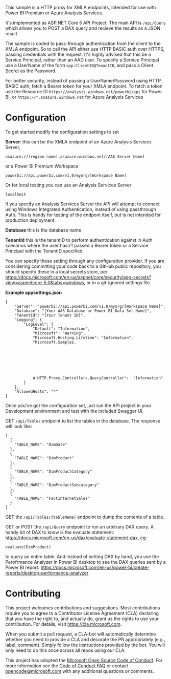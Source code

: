 
This sample is a HTTP proxy for XMLA endpoints, intended for use with Power BI Premium or Azure Analysis Services.

It's implemented as ASP.NET Core 5 API Project. The main API is `/api/Query` which allows you to POST a DAX query and recieve the results as a JSON result.

The sample is coded to pass-through authentication from the client to the XMLA endpoint.  So to call the API either use HTTP BASIC auth over HTTPS, passing credentials with the request.  It's highly advised that this be a Service Principal, rather than an AAD user.  To specify a Service Principal use a UserName of the form `app:ClientID@TenantID`, and pass a Client Secret as the Password.

For better security, instead of passing a UserName/Password using HTTP BASIC auth, fetch a Bearer token for your XMLA endpoint.  To fetch a token use the Resource ID `https://analysis.windows.net/powerbi/api` for Power BI, or `https://*.asazure.windows.net` for Azure Analysis Services

# Configuration
To get started modify the configuration settings to set 

**Server**: this can be the XMLA endpoint of an Azure Analysis Services Server, 

`asazure://[region name].asazure.windows.net/[AAS Server Name]`

or a Power BI Premium Workspace

`powerbi://api.powerbi.com/v1.0/myorg/[Workspace Name]`

Or for local testing you can use an Analysis Services Server

`localhost`

If you specify an Analysis Services Server the API will attempt to connect using Windows Integrated Authentication, instead of using passthrough Auth.  This is handy for testing of the endpont itself, but is not intended for production deployment.

**Database**  this is the database name

**TenantId**  this is the tenantID to perform authentication against in Auth scenarios where the user hasn't passed a Bearer token or a Service Principal with the TenantID specified.

You can specify these setting through any configuration provider.  If you are considering committing your code back to a GitHub public repository, you should specify these in a local secrets store, per https://docs.microsoft.com/en-us/aspnet/core/security/app-secrets?view=aspnetcore-5.0&tabs=windows, or in a git-ignored settings file.

**Example appsettings.json**
```
{
    "Server": "powerbi://api.powerbi.com/v1.0/myorg/[Workspace Name]",
    "Database": "[Your AAS Database or Power BI Data Set Name]",
    "TenantId": "[Your Tenant ID]",
    "Logging": {
        "LogLevel": {
            "Default": "Information",
            "Microsoft": "Warning",
            "Microsoft.Hosting.Lifetime": "Information",
            "Microsoft.Samples.
            
            
            
            
            
            
            
            A.HTTP.Proxy.Controllers.QueryController":  "Information"
        }
    },
    "AllowedHosts": "*"
}

```

Once you've got the configuration set, just run the API project in your Development environment and test with the included Swagger UI.  

GET `/api/Tables` endpoint to list the tables in the database.  The response will look like:

```
[
  {
    "TABLE_NAME": "DimDate"
  },
  {
    "TABLE_NAME": "DimProduct"
  },
  {
    "TABLE_NAME": "DimProductCategory"
  },
  {
    "TABLE_NAME": "DimProductSubcategory"
  },
  {
    "TABLE_NAME": "FactInternetSales"
  }
]
```

GET the `/api/Tables/{tableName}` endpoint to dump the contents of a table.


GET or POST the `/api/Query` endpoint to run an arbitrary DAX query.  A handy bit of DAX to know is the evaluate statement: https://docs.microsoft.com/en-us/dax/evaluate-statement-dax, eg:

`evaluate(DimProduct)`

to query an entire table. And instead of writing DAX by hand, you use the Perofrmance Analyzer in Power BI desktop to see the DAX queries sent by a Power BI report. https://docs.microsoft.com/en-us/power-bi/create-reports/desktop-performance-analyzer



# Contributing

This project welcomes contributions and suggestions.  Most contributions require you to agree to a
Contributor License Agreement (CLA) declaring that you have the right to, and actually do, grant us
the rights to use your contribution. For details, visit https://cla.microsoft.com.

When you submit a pull request, a CLA-bot will automatically determine whether you need to provide
a CLA and decorate the PR appropriately (e.g., label, comment). Simply follow the instructions
provided by the bot. You will only need to do this once across all repos using our CLA.

This project has adopted the [Microsoft Open Source Code of Conduct](https://opensource.microsoft.com/codeofconduct/).
For more information see the [Code of Conduct FAQ](https://opensource.microsoft.com/codeofconduct/faq/) or
contact [opencode@microsoft.com](mailto:opencode@microsoft.com) with any additional questions or comments.

